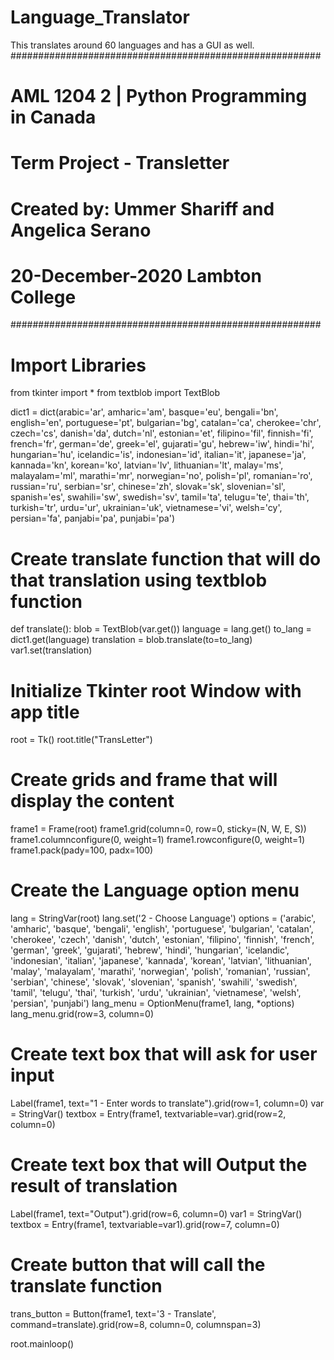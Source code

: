 # Language_Translator
This translates around 60 languages and has a GUI as well.
########################################################
# AML 1204 2 | Python Programming in Canada
# Term Project - Transletter
# Created by: Ummer Shariff and Angelica Serano
# 20-December-2020 Lambton College
########################################################

# Import Libraries
from tkinter import *
from textblob import TextBlob

dict1 = dict(arabic='ar', amharic='am', basque='eu', bengali='bn', english='en', portuguese='pt', bulgarian='bg',
             catalan='ca', cherokee='chr', czech='cs', danish='da', dutch='nl', estonian='et', filipino='fil',
             finnish='fi', french='fr', german='de', greek='el', gujarati='gu', hebrew='iw', hindi='hi', hungarian='hu',
             icelandic='is', indonesian='id', italian='it', japanese='ja', kannada='kn', korean='ko', latvian='lv',
             lithuanian='lt', malay='ms', malayalam='ml', marathi='mr', norwegian='no', polish='pl', romanian='ro',
             russian='ru', serbian='sr', chinese='zh', slovak='sk', slovenian='sl', spanish='es', swahili='sw',
             swedish='sv', tamil='ta', telugu='te', thai='th', turkish='tr', urdu='ur', ukrainian='uk', vietnamese='vi',
             welsh='cy', persian='fa', panjabi='pa', punjabi='pa')


# Create translate function that will do that translation using textblob function
def translate():
    blob = TextBlob(var.get())
    language = lang.get()
    to_lang = dict1.get(language)
    translation = blob.translate(to=to_lang)
    var1.set(translation)


# Initialize Tkinter root Window with app title
root = Tk()
root.title("TransLetter")

# Create grids and frame that will display the content
frame1 = Frame(root)
frame1.grid(column=0, row=0, sticky=(N, W, E, S))
frame1.columnconfigure(0, weight=1)
frame1.rowconfigure(0, weight=1)
frame1.pack(pady=100, padx=100)

# Create the Language option menu
lang = StringVar(root)
lang.set('2 - Choose Language')
options = ('arabic', 'amharic', 'basque', 'bengali', 'english', 'portuguese', 'bulgarian',
           'catalan', 'cherokee', 'czech', 'danish', 'dutch', 'estonian', 'filipino',
           'finnish', 'french', 'german', 'greek', 'gujarati', 'hebrew', 'hindi', 'hungarian',
           'icelandic', 'indonesian', 'italian', 'japanese', 'kannada', 'korean', 'latvian',
           'lithuanian', 'malay', 'malayalam', 'marathi', 'norwegian', 'polish', 'romanian',
           'russian', 'serbian', 'chinese', 'slovak', 'slovenian', 'spanish', 'swahili',
           'swedish', 'tamil', 'telugu', 'thai', 'turkish', 'urdu', 'ukrainian', 'vietnamese',
           'welsh', 'persian', 'punjabi')
lang_menu = OptionMenu(frame1, lang, *options)
lang_menu.grid(row=3, column=0)

# Create text box that will ask for user input
Label(frame1, text="1 - Enter words to translate").grid(row=1, column=0)
var = StringVar()
textbox = Entry(frame1, textvariable=var).grid(row=2, column=0)

# Create text box that will Output the result of translation
Label(frame1, text="Output").grid(row=6, column=0)
var1 = StringVar()
textbox = Entry(frame1, textvariable=var1).grid(row=7, column=0)

# Create button that will call the translate function
trans_button = Button(frame1, text='3 - Translate', command=translate).grid(row=8, column=0, columnspan=3)

root.mainloop()
